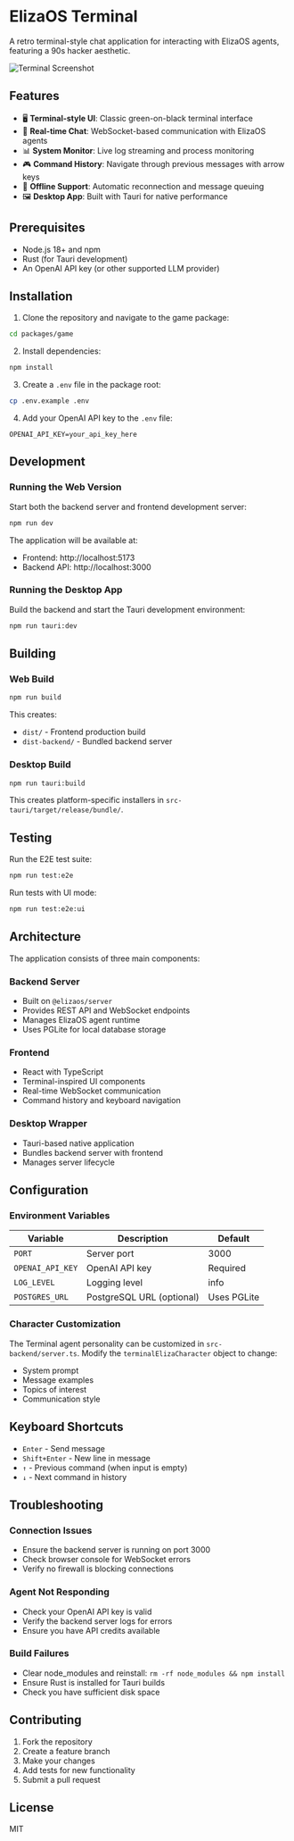 # ElizaOS Terminal

A retro terminal-style chat application for interacting with ElizaOS agents, featuring a 90s hacker aesthetic.

![Terminal Screenshot](./docs/screenshot.png)

## Features

- 🖥️ **Terminal-style UI**: Classic green-on-black terminal interface
- 💬 **Real-time Chat**: WebSocket-based communication with ElizaOS agents
- 📊 **System Monitor**: Live log streaming and process monitoring
- 🎮 **Command History**: Navigate through previous messages with arrow keys
- 🔌 **Offline Support**: Automatic reconnection and message queuing
- 🖼️ **Desktop App**: Built with Tauri for native performance

## Prerequisites

- Node.js 18+ and npm
- Rust (for Tauri development)
- An OpenAI API key (or other supported LLM provider)

## Installation

1. Clone the repository and navigate to the game package:

```bash
cd packages/game
```

2. Install dependencies:

```bash
npm install
```

3. Create a `.env` file in the package root:

```bash
cp .env.example .env
```

4. Add your OpenAI API key to the `.env` file:

```
OPENAI_API_KEY=your_api_key_here
```

## Development

### Running the Web Version

Start both the backend server and frontend development server:

```bash
npm run dev
```

The application will be available at:

- Frontend: http://localhost:5173
- Backend API: http://localhost:3000

### Running the Desktop App

Build the backend and start the Tauri development environment:

```bash
npm run tauri:dev
```

## Building

### Web Build

```bash
npm run build
```

This creates:

- `dist/` - Frontend production build
- `dist-backend/` - Bundled backend server

### Desktop Build

```bash
npm run tauri:build
```

This creates platform-specific installers in `src-tauri/target/release/bundle/`.

## Testing

Run the E2E test suite:

```bash
npm run test:e2e
```

Run tests with UI mode:

```bash
npm run test:e2e:ui
```

## Architecture

The application consists of three main components:

### Backend Server

- Built on `@elizaos/server`
- Provides REST API and WebSocket endpoints
- Manages ElizaOS agent runtime
- Uses PGLite for local database storage

### Frontend

- React with TypeScript
- Terminal-inspired UI components
- Real-time WebSocket communication
- Command history and keyboard navigation

### Desktop Wrapper

- Tauri-based native application
- Bundles backend server with frontend
- Manages server lifecycle

## Configuration

### Environment Variables

| Variable         | Description               | Default     |
| ---------------- | ------------------------- | ----------- |
| `PORT`           | Server port               | 3000        |
| `OPENAI_API_KEY` | OpenAI API key            | Required    |
| `LOG_LEVEL`      | Logging level             | info        |
| `POSTGRES_URL`   | PostgreSQL URL (optional) | Uses PGLite |

### Character Customization

The Terminal agent personality can be customized in `src-backend/server.ts`. Modify the `terminalElizaCharacter` object to change:

- System prompt
- Message examples
- Topics of interest
- Communication style

## Keyboard Shortcuts

- `Enter` - Send message
- `Shift+Enter` - New line in message
- `↑` - Previous command (when input is empty)
- `↓` - Next command in history

## Troubleshooting

### Connection Issues

- Ensure the backend server is running on port 3000
- Check browser console for WebSocket errors
- Verify no firewall is blocking connections

### Agent Not Responding

- Check your OpenAI API key is valid
- Verify the backend server logs for errors
- Ensure you have API credits available

### Build Failures

- Clear node_modules and reinstall: `rm -rf node_modules && npm install`
- Ensure Rust is installed for Tauri builds
- Check you have sufficient disk space

## Contributing

1. Fork the repository
2. Create a feature branch
3. Make your changes
4. Add tests for new functionality
5. Submit a pull request

## License

MIT
